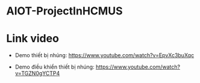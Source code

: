 # AIOT-ProjectInHCMUS

# Link video
- Demo thiết bị nhúng:
https://www.youtube.com/watch?v=EpvXc3buXqc

- Demo điều khiển thiết bị nhúng:
https://www.youtube.com/watch?v=TGZN0gYCTP4
